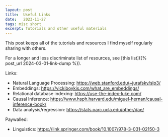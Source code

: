 ```yaml
---
layout: post
title:  Useful Links
date:   2023-11-27
tags: misc short
excerpt: Tutorials and other useful materials
---
```


This post keeps all of the tutorials and resources I find myself regularly sharing with others.

For a longer and less discriminate list of resources, see [this list]({% post_url 2024-03-01-link-dump %}).

Links:

 - Natural Language Processing: <https://web.stanford.edu/~jurafsky/slp3/>
 - Embeddings: <https://vickiboykis.com/what_are_embeddings/>
 - Relational database indexing: <https://use-the-index-luke.com/>
 - Causal Inference: <https://www.hsph.harvard.edu/miguel-hernan/causal-inference-book/>
 - Data analysis/regression: <https://stats.oarc.ucla.edu/other/dae/>

Paywalled:
 - Linguistics: <https://link.springer.com/book/10.1007/978-3-031-02150-3>